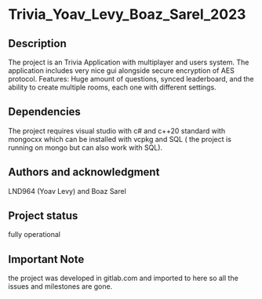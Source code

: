 # Trivia_Yoav_Levy_Boaz_Sarel_2023



## Description

The project is an Trivia Application with multiplayer and users system.
The application includes very nice gui alongside secure encryption of AES protocol.
Features: Huge amount of questions, synced leaderboard, and the ability to create multiple rooms, each one with different settings.

## Dependencies

The project requires visual studio with c# and c++20 standard with mongocxx which can be installed with vcpkg and SQL ( the project is running on mongo but can also work with SQL).

## Authors and acknowledgment
LND964 (Yoav Levy) and Boaz Sarel


## Project status
fully operational


## Important Note
the project was developed in gitlab.com and imported to here so all the issues and milestones are gone.

